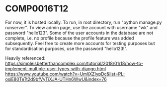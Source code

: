 # COMP0016T12

For now, it is hosted locally. To run, in root directory, run "python manage.py runserver".
To view admin page, use the account with username "wk" and password "hello123".
Some of the user accounts in the database are not complete, i.e. no profile because the profile feature was added subsequently.
Feel free to create more accounts for testing purposes but for standardisation purposes, use the password "hello123!".


Heavily referenced:
https://simpleisbetterthancomplex.com/tutorial/2018/01/18/how-to-implement-multiple-user-types-with-django.html
https://www.youtube.com/watch?v=UmljXZIypDc&list=PL-osiE80TeTt2d9bfVyTiXJA-UTHn6WwU&index=76 
